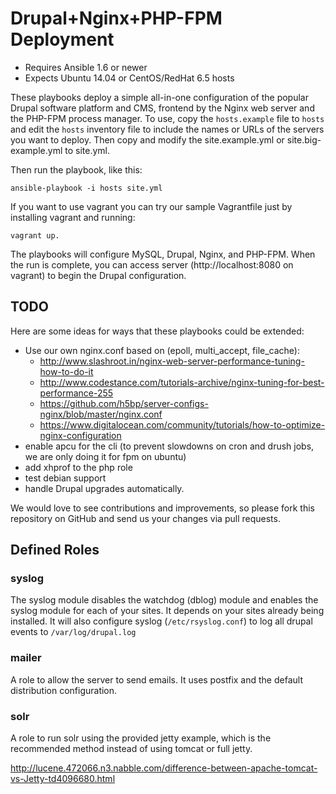 # Drupal+Nginx+PHP-FPM Deployment

- Requires Ansible 1.6 or newer
- Expects Ubuntu 14.04 or CentOS/RedHat 6.5 hosts

These playbooks deploy a simple all-in-one configuration of the popular
Drupal software platform and CMS, frontend by the Nginx web server and the
PHP-FPM process manager. To use, copy the `hosts.example` file to `hosts` and 
edit the `hosts` inventory file to include the names or URLs of the servers
you want to deploy. Then copy and modify the site.example.yml or
site.big-example.yml to site.yml.

Then run the playbook, like this:

    ansible-playbook -i hosts site.yml

If you want to use vagrant you can try our sample Vagrantfile just by installing
vagrant and running:

    vagrant up.

The playbooks will configure MySQL, Drupal, Nginx, and PHP-FPM. When the run
is complete, you can access server (http://localhost:8080 on vagrant) to begin
the Drupal configuration.

## TODO

Here are some ideas for ways that these playbooks could be extended:

- Use our own nginx.conf based on (epoll, multi_accept, file_cache):
  - http://www.slashroot.in/nginx-web-server-performance-tuning-how-to-do-it
  - http://www.codestance.com/tutorials-archive/nginx-tuning-for-best-performance-255
  - https://github.com/h5bp/server-configs-nginx/blob/master/nginx.conf
  - https://www.digitalocean.com/community/tutorials/how-to-optimize-nginx-configuration
- enable apcu for the cli (to prevent slowdowns on cron and drush jobs, we are
  only doing it for fpm on ubuntu)
- add xhprof to the php role
- test debian support
- handle Drupal upgrades automatically.

We would love to see contributions and improvements, so please fork this
repository on GitHub and send us your changes via pull requests.

## Defined Roles

### syslog

The syslog module disables the watchdog (dblog) module and enables the syslog
module for each of your sites. It depends on your sites already being installed.
It will also configure syslog (`/etc/rsyslog.conf`) to log all drupal events
to `/var/log/drupal.log`

### mailer

A role to allow the server to send emails. It uses postfix and the default
distribution configuration.

### solr

A role to run solr using the provided jetty example, which is the recommended 
method instead of using tomcat or full jetty.

http://lucene.472066.n3.nabble.com/difference-between-apache-tomcat-vs-Jetty-td4096680.html
